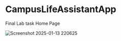 # CampusLifeAssistantApp
Final Lab task
Home Page 


![Screenshot 2025-01-13 220625](https://github.com/user-attachments/assets/da3e0a3e-2235-4a7b-97fc-31516c1f023e)
